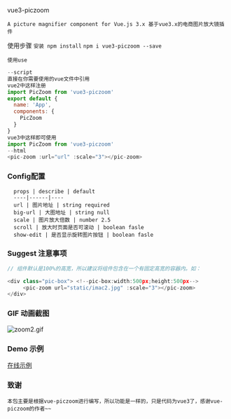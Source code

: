 vue3-piczoom

```A picture magnifier component for Vue.js 3.x 基于vue3.x的电商图片放大镜插件```

使用步骤
```安装 npm install```
```npm i vue3-piczoom --save```

```使用use```
```js
--script
直接在你需要使用的vue文件中引用
vue2中这样注册
import PicZoom from 'vue3-piczoom'
export default {
  name: 'App',
  components: {
    PicZoom
  }
}
vue3中这样即可使用
import PicZoom from 'vue3-piczoom'
--html
<pic-zoom :url="url" :scale="3"></pic-zoom>
```
### Config配置
```
  props | describe | default 
  ----|------|----
  url | 图片地址 | string required  
  big-url | 大图地址 | string null  
  scale | 图片放大倍数 | number 2.5  
  scroll | 放大时页面是否可滚动 | boolean fasle 
  show-edit | 是否显示旋转图片按钮 | boolean fasle  
```
### Suggest 注意事项
```js
// 组件默认是100%的高宽，所以建议将组件包含在一个有固定高宽的容器内。如：

<div class="pic-box"> <!--pic-box:width:500px;height:500px-->
     <pic-zoom url="static/imac2.jpg" :scale="3"></pic-zoom>
</div>
```
### GIF 动画截图
![zoom2.gif](http://upload-images.jianshu.io/upload_images/6651371-e26a702c2ef8651a.gif?imageMogr2/auto-orient/strip%7CimageView2/2/w/1240)

### Demo 示例
[在线示例](https://826327700.github.io/vue-piczoom/dist/ "图片放大镜")

### 致谢
```本包主要是根据vue-piczoom进行编写，所以功能是一样的，只是代码为vue3了，感谢vue-piczoom的作者~~```